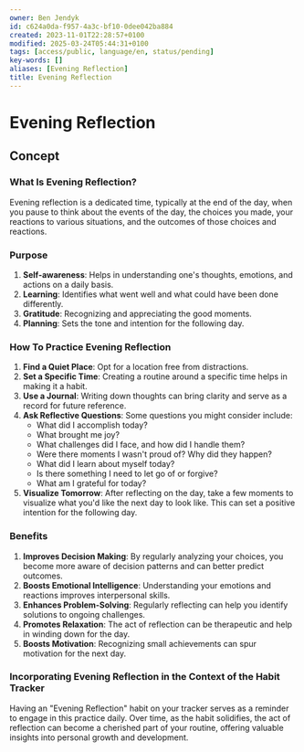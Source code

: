 ```yaml
---
owner: Ben Jendyk
id: c624a0da-f957-4a3c-bf10-0dee042ba884
created: 2023-11-01T22:28:57+0100
modified: 2025-03-24T05:44:31+0100
tags: [access/public, language/en, status/pending]
key-words: []
aliases: [Evening Reflection]
title: Evening Reflection
---
```


# Evening Reflection

## Concept

### What Is Evening Reflection?

Evening reflection is a dedicated time, typically at the end of the day, when you pause to think about the events of the day, the choices you made, your reactions to various situations, and the outcomes of those choices and reactions.

### Purpose

1. **Self-awareness**: Helps in understanding one's thoughts, emotions, and actions on a daily basis.
2. **Learning**: Identifies what went well and what could have been done differently.
3. **Gratitude**: Recognizing and appreciating the good moments.
4. **Planning**: Sets the tone and intention for the following day.

### How To Practice Evening Reflection

1. **Find a Quiet Place**: Opt for a location free from distractions.
2. **Set a Specific Time**: Creating a routine around a specific time helps in making it a habit.
3. **Use a Journal**: Writing down thoughts can bring clarity and serve as a record for future reference.
4. **Ask Reflective Questions**: Some questions you might consider include:
	 - What did I accomplish today?
	 - What brought me joy?
	 - What challenges did I face, and how did I handle them?
	 - Were there moments I wasn't proud of? Why did they happen?
	 - What did I learn about myself today?
	 - Is there something I need to let go of or forgive?
	 - What am I grateful for today?
5. **Visualize Tomorrow**: After reflecting on the day, take a few moments to visualize what you'd like the next day to look like. This can set a positive intention for the following day.

### Benefits

1. **Improves Decision Making**: By regularly analyzing your choices, you become more aware of decision patterns and can better predict outcomes.
2. **Boosts Emotional Intelligence**: Understanding your emotions and reactions improves interpersonal skills.
3. **Enhances Problem-Solving**: Regularly reflecting can help you identify solutions to ongoing challenges.
4. **Promotes Relaxation**: The act of reflection can be therapeutic and help in winding down for the day.
5. **Boosts Motivation**: Recognizing small achievements can spur motivation for the next day.

### Incorporating Evening Reflection in the Context of the Habit Tracker

Having an "Evening Reflection" habit on your tracker serves as a reminder to engage in this practice daily. Over time, as the habit solidifies, the act of reflection can become a cherished part of your routine, offering valuable insights into personal growth and development.
